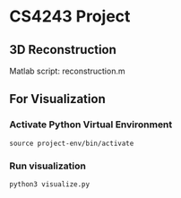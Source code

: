 # CS4243 Project
## 3D Reconstruction
Matlab script: reconstruction.m
## For Visualization
### Activate Python Virtual Environment
`source project-env/bin/activate`
### Run visualization
`python3 visualize.py`
